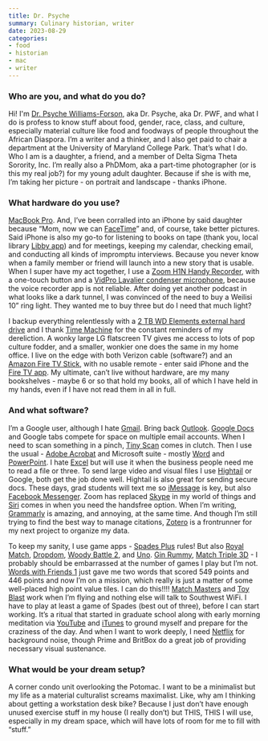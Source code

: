 ```yaml
---
title: Dr. Psyche
summary: Culinary historian, writer
date: 2023-08-29
categories:
- food
- historian
- mac
- writer
---
```


### Who are you, and what do you do?

Hi! I'm [Dr. Psyche Williams-Forson](https://psychewilliamsforson.com/ "Dr. Psyche's website."), aka Dr. Psyche, aka Dr. PWF, and what I do is profess to know stuff about food, gender, race, class, and culture, especially material culture like food and foodways of people throughout the African Diaspora. I’m a writer and a thinker, and I also get paid to chair a department at the University of Maryland College Park. That’s what I do. Who I am is a daughter, a friend, and a member of Delta Sigma Theta Sorority, Inc. I’m really also a PhDMom, aka a part-time photographer (or is this my real job?) for my young adult daughter. Because if she is with me, I’m taking her picture - on portrait and landscape - thanks iPhone.

### What hardware do you use?

[MacBook Pro][macbook-pro]. And, I’ve been corralled into an iPhone by said daughter because “Mom, now we can [FaceTime][]” and, of course, take better pictures. Said iPhone is also my go-to for listening to books on tape (thank you, local library [Libby app][libby-ios]) and for meetings, keeping my calendar, checking email, and conducting all kinds of impromptu interviews. Because you never know when a family member or friend will launch into a new story that is usable. When I super have my act together, I use a [Zoom H1N Handy Recorder][h1n], with a one-touch button and a [VidPro Lavalier condenser microphone][xm-l], because the voice recorder app is not reliable. After doing yet another podcast in what looks like a dark tunnel, I was convinced of the need to buy a Weilisi 10” ring light. They wanted me to buy three but do I need that much light?

I backup everything relentlessly with a [2 TB WD Elements external hard drive][wd-elements-desktop] and I thank [Time Machine][time-machine] for the constant reminders of my dereliction. A wonky large LG flatscreen TV gives me access to lots of pop culture fodder, and a smaller, wonkier one does the same in my home office. I live on the edge with both Verizon cable (software?) and an [Amazon Fire TV Stick][fire-tv-stick], with no usable remote - enter said iPhone and the [Fire TV app][fire-tv-ios]. My ultimate, can’t live without hardware, are my many bookshelves - maybe 6 or so that hold my books, all of which I have held in my hands, even if I have not read them in all in full.

### And what software?

I’m a Google user, although I hate [Gmail][]. Bring back [Outlook][]. [Google Docs][google-docs] and Google tabs compete for space on multiple email accounts. When I need to scan something in a pinch, [Tiny Scan][tiny-scan-ios] comes in clutch. Then I use the usual - [Adobe Acrobat][acrobat] and Microsoft suite - mostly [Word][] and [PowerPoint][]. I hate [Excel][] but will use it when the business people need me to read a file or three. To send large video and visual files I use [Hightail][] or Google, both get the job done well. Hightail is also great for sending secure docs. These days, grad students will text me so [iMessage][] is key, but also [Facebook Messenger][facebook-messenger]. Zoom has replaced [Skype][] in my world of things and [Siri][] comes in when you need the handsfree option. When I’m writing, [Grammarly][] is amazing, and annoying, at the same time. And though I’m still trying to find the best way to manage citations, [Zotero][] is a frontrunner for my next project to organize my data.

To keep my sanity, I use game apps - [Spades Plus][spades-plus-ios] rules! But also [Royal Match][royal-match-ios], [Dropdom][dropdom-ios], [Woody Battle 2][woody-battle-2-ios], and [Uno][uno-ios]. [Gin Rummy][gin-rummy-ios], [Match Triple 3D][match-triple-3d-ios] - I probably should be embarrassed at the number of games I play but I’m not. [Words with Friends 1][words-with-friends-ios] just gave me two words that scored 549 points and 446 points and now I’m on a mission, which really is just a matter of some well-placed high point value tiles. I can do this!!!! [Match Masters][match-masters-ios] and [Toy Blast][toy-blast-ios] work when I’m flying and nothing else will talk to Southwest WiFi. I have to play at least a game of Spades (best out of three), before I can start working. It’s a ritual that started in graduate school along with early morning meditation via [YouTube][] and [iTunes][] to ground myself and prepare for the craziness of the day. And when I want to work deeply, I need [Netflix][] for background noise, though Prime and BritBox do a great job of providing necessary visual sustenance.

### What would be your dream setup?

A corner condo unit overlooking the Potomac. I want to be a minimalist but my life as a material culturalist screams maximalist. Like, why am I thinking about getting a workstation desk bike? Because I just don’t have enough unused exercise stuff in my house (I really don’t) but THIS, THIS I will use, especially in my dream space, which will have lots of room for me to fill with “stuff.”

[acrobat]: https://www.adobe.com/acrobat.html "Software for creating and editing PDF documents."
[dropdom-ios]: https://apps.apple.com/us/app/dropdom-jigsaw-puzzle/id1450580739 "A jigsaw puzzle game."
[excel]: https://www.microsoft.com/en-us/microsoft-365/excel "A spreadsheet application."
[facebook-messenger]: https://en.wikipedia.org/wiki/Facebook_Messenger "An instant messaging service."
[facetime]: https://en.wikipedia.org/wiki/FaceTime "Mac and iOS software for easy video chatting."
[fire-tv-ios]: https://apps.apple.com/us/app/amazon-fire-tv/id947984433 "An app for controlling a Fire TV device."
[fire-tv-stick]: http://web.archive.org/web/20230130044925/https://www.amazon.com/Amazon-Fire-TV-Stick-With-Alexa-Voice-Remote-Streaming-Media-Player/dp/B00ZV9RDKK/ "A device for streaming media to a TV."
[gin-rummy-ios]: https://apps.apple.com/us/app/gin-rummy/id338402947 "A card game."
[gmail]: https://en.wikipedia.org/wiki/Gmail "Web-based email."
[google-docs]: https://en.wikipedia.org/wiki/Google_Docs "A web-based office suite."
[grammarly]: http://web.archive.org/web/20221227052606/https://www.grammarly.com/ "A writing and grammar service."
[h1n]: https://zoomcorp.com/en/us/handheld-recorders/handheld-recorders/h1n-handy-recorder/ "A portable audio recorder."
[hightail]: https://www.hightail.com/ "A service for securely sending files."
[imessage]: https://en.wikipedia.org/wiki/IMessage "A messaging platform."
[itunes]: https://www.apple.com/itunes/ "A jukebox application and online store."
[libby-ios]: https://apps.apple.com/us/app/libby-by-overdrive/id1076402606 "An app for borrowing ebooks from libraries."
[macbook-pro]: https://www.apple.com/macbook-pro/ "A laptop."
[match-masters-ios]: https://apps.apple.com/us/app/match-masters-pvp-match-3/id1138264921 "A PvP match-3 game."
[match-triple-3d-ios]: https://apps.apple.com/us/app/match-triple-3d-matching-tile/id1530876832 "A matching puzzle game."
[netflix]: http://web.archive.org/web/20221226033709/https://www.netflix.com/ "A movie rental and streaming service."
[outlook]: https://www.microsoft.com/en-us/microsoft-365/outlook/outlook-for-business "An email, calendar and contact software suite."
[powerpoint]: https://www.microsoft.com/en-us/microsoft-365/powerpoint "Presentation software."
[royal-match-ios]: https://apps.apple.com/us/app/royal-match/id1482155847 "A match-3 game."
[siri]: https://en.wikipedia.org/wiki/Siri "An intelligent personal assistant service."
[skype]: https://www.skype.com/en/ "Voice and video chat software."
[spades-plus-ios]: https://apps.apple.com/us/app/spades-plus-card-game/id834185106 "A card game."
[time-machine]: https://en.wikipedia.org/wiki/Time_Machine_(Mac_OS) "Backup software for the masses, included with Mac OS X 10.5."
[tiny-scan-ios]: https://apps.apple.com/us/app/tiny-scanner-pdf-scanner-app/id1635527089 "A document scanner app."
[toy-blast-ios]: https://apps.apple.com/us/app/toy-blast/id890378044 "A puzzle game."
[uno-ios]: https://apps.apple.com/us/app/uno/id1344700142 "A multiplayer card game."
[wd-elements-desktop]: https://www.westerndigital.com/products/external-drives/wd-elements-desktop-usb-3-0-hdd "An external hard drive."
[woody-battle-2-ios]: https://apps.apple.com/us/app/woody-battle-2-multiplayer-pvp/id1534846131 "A PvP block battle game."
[word]: https://www.microsoft.com/en-us/microsoft-365/word "A document editor."
[words-with-friends-ios]: https://apps.apple.com/us/app/words-with-friends/id322852954 "A word game for the iPhone."
[xm-l]: https://shop.vidprousa.com/collections/microphones/products/new-vidpro-xm-l-professional-lavalier-condenser-microphone "A lavalier micrphone."
[youtube]: https://www.youtube.com/ "A web site for watching 80's TV commercials and bad mashups."
[zotero]: https://www.zotero.org/ "A research tool."
